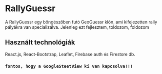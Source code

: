 # RallyGuessr

A RallyGuessr egy böngészőben futó GeoGuessr klón, ami kifejezetten rally pályákra van specializálva. Jelenleg ezt fejlesztem, toldozom, foldozom

## Használt technológiák

React.js, React-Bootstrap, Leaflet, Firebase auth és Firestore db.

### `fontos, hogy a GoogleSteetView ki van kapcsolva!!!`